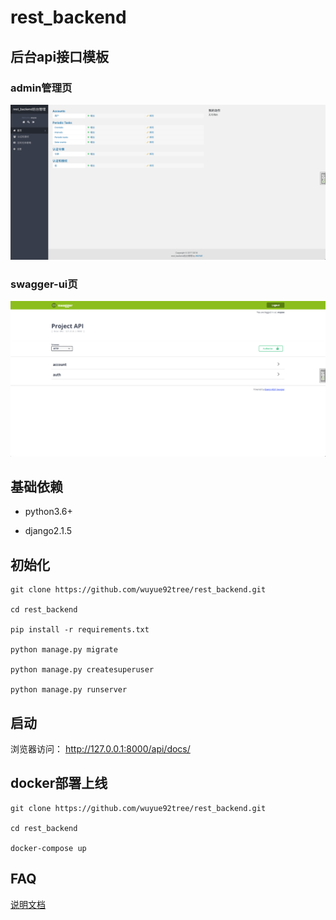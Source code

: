# rest_backend

## 后台api接口模板

### admin管理页
![admin](./media/admin.png)


### swagger-ui页
![swagger](./media/swagger.png)

## 基础依赖

- python3.6+

- django2.1.5

## 初始化

```
git clone https://github.com/wuyue92tree/rest_backend.git

cd rest_backend

pip install -r requirements.txt

python manage.py migrate

python manage.py createsuperuser

python manage.py runserver
```

## 启动

浏览器访问： http://127.0.0.1:8000/api/docs/


## docker部署上线

```
git clone https://github.com/wuyue92tree/rest_backend.git

cd rest_backend

docker-compose up
```


## FAQ

[说明文档](http://wuyue92tree.antio.top/opensource/rest_backend.html#FAQ)
